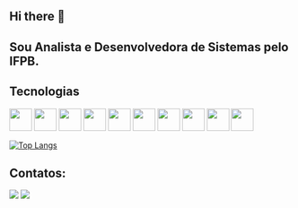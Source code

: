 ## Hi there 👋
## Sou Analista e Desenvolvedora de Sistemas pelo IFPB.
## Tecnologias

 <img src="https://cdn.jsdelivr.net/gh/devicons/devicon@latest/icons/azuresqldatabase/azuresqldatabase-original.svg"  width="40" height="40"/> <img src="https://cdn.jsdelivr.net/gh/devicons/devicon@latest/icons/react/react-original.svg" width="40" height="40"/> <img src="https://cdn.jsdelivr.net/gh/devicons/devicon@latest/icons/html5/html5-original.svg" width="40" height="40"/> <img src="https://cdn.jsdelivr.net/gh/devicons/devicon@latest/icons/css3/css3-original.svg" width="40" height="40"/>  <img src="https://cdn.jsdelivr.net/gh/devicons/devicon@latest/icons/java/java-original.svg" width="40" height="40"/> <img src="https://cdn.jsdelivr.net/gh/devicons/devicon@latest/icons/javascript/javascript-original.svg" width="40" height="40"/> <img src="https://cdn.jsdelivr.net/gh/devicons/devicon@latest/icons/typescript/typescript-original.svg" width="40" height="40"/>  <img src="https://cdn.jsdelivr.net/gh/devicons/devicon@latest/icons/angular/angular-original.svg"  width="40" height="40"/> <img src="https://cdn.jsdelivr.net/gh/devicons/devicon@latest/icons/docker/docker-original.svg"  width="40" height="40"/>  <img src="https://cdn.jsdelivr.net/gh/devicons/devicon@latest/icons/c/c-original.svg"  width="40" height="40"/>
          
          
          
          
          

<div style="width: 200px;">
<a href="https://github.com/mvanessatavares/github-readme-stats">
  <img src="https://github-readme-stats.vercel.app/api/top-langs/?username=mvanessatavares&langs_count=8" alt="Top Langs" />
</a>
</div>

## Contatos:

<div>

<a href = "vanessalira613@gmail.com"><img loading="lazy" src="https://img.shields.io/badge/Gmail-D14836?style=for-the-badge&logo=gmail&logoColor=white" target="_blank"></a>
<a href="https://www.linkedin.com/in/vanessa-lira-67b460249/" target="_blank"><img loading="lazy" src="https://img.shields.io/badge/-LinkedIn-%230077B5?style=for-the-badge&logo=linkedin&logoColor=white" target="_blank"></a>   
</div>
